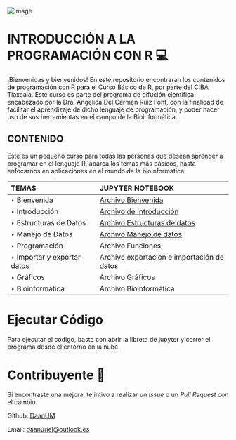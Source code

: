 ![image](https://user-images.githubusercontent.com/76456116/161364163-ce2bc94e-550f-4745-8e04-ad14bded3016.png)

# INTRODUCCIÓN A LA PROGRAMACIÓN CON R 💻

¡Bienvenidas y bienvenidos! En este repositorio encontrarán los contenidos de programación con R para el Curso Básico de R, por parte del CIBA Tlaxcala. Este curso es parte del programa de difución cientifica encabezado por la Dra. Angelica Del Carmen Ruiz Font, con la finalidad de facilitar el aprendizaje de dicho lenguaje de programación, y poder hacer uso de sus herramientas en el campo de la Bioinformática. 

## CONTENIDO
Este es un pequeño curso para todas las personas que desean aprender a programar en el lenguaje  R, abarca los temas más básicos, hasta enfocarnos en aplicaciones en el mundo de la bioinformatica. 

| TEMAS | JUPYTER NOTEBOOK |
|:--- |:---|
| ‣ Bienvenida| [Archivo Bienvenida](http://localhost:8888/notebooks/Bienvenido%20a%20R.ipynb)|
| ‣ Introducción| [Archivo de Introducción](http://localhost:8888/notebooks/Introducci%C3%B3n%20R.ipynb)|
| ‣ Estructuras de Datos | [Archivo Estructuras de datos](http://localhost:8888/notebooks/Estructuras%20de%20Datos%20R.ipynb)|
| ‣ Manejo de Datos | [Archivo Manejo de datos](http://localhost:8888/notebooks/MANEJO%20DE%20DATOS.ipynb)|
| ‣ Programación | Archivo Funciones |
| ‣ Importar y exportar datos | Archivo exportacion e importación de datos|
| ‣ Gráficos | Archivo Gráficos |
| ‣ Bioinformática| Archivo Bioinformática|

#  Ejecutar Código
Para ejecutar el código, basta con abrir la libreta de jupyter y correr el programa  desde el entorno en la nube.

# Contribuyente 🤝
Si encontraste una mejora, te intivo a realizar un *Issue* o un *Pull Request* con el cambio.

Github: [DaanUM](https://github.com/DaanUM)
  
Email:  [daanuriel@outlook.es](https://outlook.live.com/owa/)
